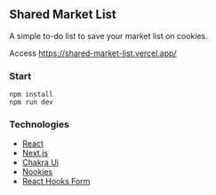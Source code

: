 ## Shared Market List
A simple to-do list to save your market list on cookies.

Access https://shared-market-list.vercel.app/

### Start
```terminal
npm install
npm run dev
```

### Technologies
- [React](https://reactjs.org/)
- [Next.js](https://nextjs.org/)
- [Chakra Ui](https://chakra-ui.com/)
- [Nookies](https://github.com/maticzav/nookies)
- [React Hooks Form](https://react-hook-form.com/)
